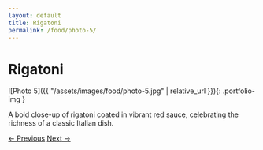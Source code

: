 ```yaml
---
layout: default
title: Rigatoni
permalink: /food/photo-5/
---
```


# Rigatoni

![Photo 5]({{ "/assets/images/food/photo-5.jpg" | relative_url }}){: .portfolio-img }
<p class="caption">A bold close-up of rigatoni coated in vibrant red sauce, celebrating the richness of a classic Italian dish.</p>

<div class="nav-links">
  <a href="{{ "/food/photo-4/" | relative_url }}">← Previous</a>
  <a href="{{ "/food/photo-6/" | relative_url }}">Next →</a>
</div>